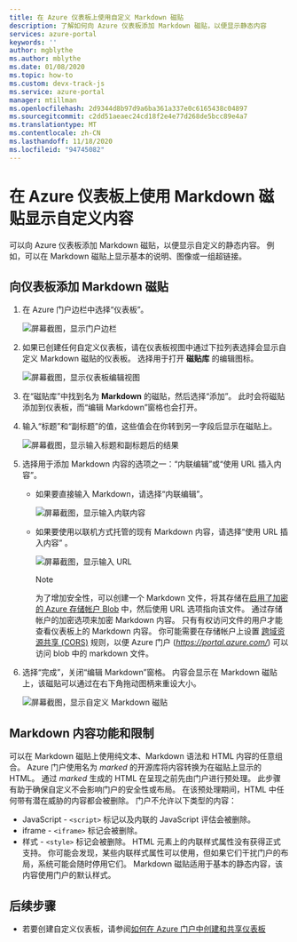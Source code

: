 ```yaml
---
title: 在 Azure 仪表板上使用自定义 Markdown 磁贴
description: 了解如何向 Azure 仪表板添加 Markdown 磁贴，以便显示静态内容
services: azure-portal
keywords: ''
author: mgblythe
ms.author: mblythe
ms.date: 01/08/2020
ms.topic: how-to
ms.custom: devx-track-js
ms.service: azure-portal
manager: mtillman
ms.openlocfilehash: 2d9344d8b97d9a6ba361a337e0c6165438c04897
ms.sourcegitcommit: c2dd51aeaec24cd18f2e4e77d268de5bcc89e4a7
ms.translationtype: MT
ms.contentlocale: zh-CN
ms.lasthandoff: 11/18/2020
ms.locfileid: "94745082"
---
```

# <a name="use-a-markdown-tile-on-azure-dashboards-to-show-custom-content"></a>在 Azure 仪表板上使用 Markdown 磁贴显示自定义内容

可以向 Azure 仪表板添加 Markdown 磁贴，以便显示自定义的静态内容。 例如，可以在 Markdown 磁贴上显示基本的说明、图像或一组超链接。

## <a name="add-a-markdown-tile-to-your-dashboard"></a>向仪表板添加 Markdown 磁贴

1. 在 Azure 门户边栏中选择“仪表板”。 

   ![屏幕截图，显示门户边栏](./media/azure-portal-markdown-tile/azure-portal-nav.png)

1. 如果已创建任何自定义仪表板，请在仪表板视图中通过下拉列表选择会显示自定义 Markdown 磁贴的仪表板。 选择用于打开 **磁贴库** 的编辑图标。

   ![屏幕截图，显示仪表板编辑视图](./media/azure-portal-markdown-tile/azure-portal-dashboard-edit.png)

1. 在“磁贴库”中找到名为 **Markdown** 的磁贴，然后选择“添加”。   此时会将磁贴添加到仪表板，而“编辑 Markdown”窗格也会打开。 

1. 输入“标题”和“副标题”的值，这些值会在你转到另一字段后显示在磁贴上。  

   ![屏幕截图，显示输入标题和副标题后的结果](./media/azure-portal-markdown-tile/azure-portal-dashboard-enter-title.png)

1. 选择用于添加 Markdown 内容的选项之一：“内联编辑”或“使用 URL 插入内容”。  

   - 如果要直接输入 Markdown，请选择“内联编辑”。 

      ![屏幕截图，显示输入内联内容](./media/azure-portal-markdown-tile/azure-portal-dashboard-markdown-inline-content.png)

   - 如果要使用以联机方式托管的现有 Markdown 内容，请选择“使用 URL 插入内容”  。

      ![屏幕截图，显示输入 URL](./media/azure-portal-markdown-tile/azure-portal-dashboard-markdown-url.png)

      > [!NOTE]
      > 为了增加安全性，可以创建一个 Markdown 文件，将其存储在[启用了加密的 Azure 存储帐户 Blob](../storage/common/storage-service-encryption.md) 中，然后使用 URL 选项指向该文件。 通过存储帐户的加密选项来加密 Markdown 内容。 只有有权访问文件的用户才能查看仪表板上的 Markdown 内容。 你可能需要在存储帐户上设置 [跨域资源共享 (CORS)](/rest/api/storageservices/cross-origin-resource-sharing--cors--support-for-the-azure-storage-services) 规则，以便 Azure 门户 (_https://portal.azure.com/_) 可以访问 blob 中的 markdown 文件。

1. 选择“完成”，关闭“编辑 Markdown”窗格。 内容会显示在 Markdown 磁贴上，该磁贴可以通过在右下角拖动图柄来重设大小。

   ![屏幕截图，显示自定义 Markdown 磁贴](./media/azure-portal-markdown-tile/azure-portal-custom-markdown-tile.png)

## <a name="markdown-content-capabilities-and-limitations"></a>Markdown 内容功能和限制

可以在 Markdown 磁贴上使用纯文本、Markdown 语法和 HTML 内容的任意组合。 Azure 门户使用名为 _marked_ 的开源库将内容转换为在磁贴上显示的 HTML。 通过 _marked_ 生成的 HTML 在呈现之前先由门户进行预处理。 此步骤有助于确保自定义不会影响门户的安全性或布局。 在该预处理期间，HTML 中任何带有潜在威胁的内容都会被删除。 门户不允许以下类型的内容：

* JavaScript - `<script>` 标记以及内联的 JavaScript 评估会被删除。
* iframe - `<iframe>` 标记会被删除。
* 样式 - `<style>` 标记会被删除。 HTML 元素上的内联样式属性没有获得正式支持。 你可能会发现，某些内联样式属性可以使用，但如果它们干扰门户的布局，系统可能会随时停用它们。 Markdown 磁贴适用于基本的静态内容，该内容使用门户的默认样式。

## <a name="next-steps"></a>后续步骤

* 若要创建自定义仪表板，请参阅[如何在 Azure 门户中创建和共享仪表板](../azure-portal/azure-portal-dashboards.md)
